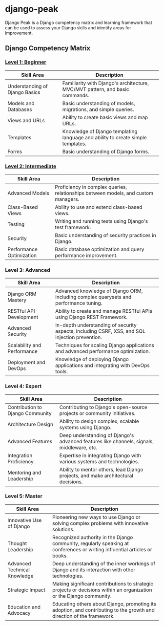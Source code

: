# django-peak

Django Peak is a Django competency matrix and learning framework that can be used to assess your Django skills and identify areas for improvement.

## Django Competency Matrix

### [Level 1: Beginner](/Level%201:%20Beginner/README.md)
| Skill Area                     | Description                                                                     |
| ------------------------------ | ------------------------------------------------------------------------------- |
| Understanding of Django Basics | Familiarity with Django's architecture, MVC/MVT pattern, and basic commands.    |
| Models and Databases           | Basic understanding of models, migrations, and simple queries.                  |
| Views and URLs                 | Ability to create basic views and map URLs.                                     |
| Templates                      | Knowledge of Django templating language and ability to create simple templates. |
| Forms                          | Basic understanding of Django forms.                                            |

### [Level 2: Intermediate](/Level%202:%20Intermediate/README.md)
| Skill Area               | Description                                                                        |
| ------------------------ | ---------------------------------------------------------------------------------- |
| Advanced Models          | Proficiency in complex queries, relationships between models, and custom managers. |
| Class-Based Views        | Ability to use and extend class-based views.                                       |
| Testing                  | Writing and running tests using Django's test framework.                           |
| Security                 | Basic understanding of security practices in Django.                               |
| Performance Optimization | Basic database optimization and query performance improvement.                     |

### Level 3: Advanced
| Skill Area                  | Description                                                                                    |
| --------------------------- | ---------------------------------------------------------------------------------------------- |
| Django ORM Mastery          | Advanced knowledge of Django ORM, including complex querysets and performance tuning.          |
| RESTful API Development     | Ability to create and manage RESTful APIs using Django REST Framework.                         |
| Advanced Security           | In-depth understanding of security aspects, including CSRF, XSS, and SQL injection prevention. |
| Scalability and Performance | Techniques for scaling Django applications and advanced performance optimization.              |
| Deployment and DevOps       | Knowledge of deploying Django applications and integrating with DevOps tools.                  |

### Level 4: Expert
| Skill Area                       | Description                                                                               |
| -------------------------------- | ----------------------------------------------------------------------------------------- |
| Contribution to Django Community | Contributing to Django's open-source projects or community initiatives.                   |
| Architecture Design              | Ability to design complex, scalable systems using Django.                                 |
| Advanced Features                | Deep understanding of Django's advanced features like channels, signals, middleware, etc. |
| Integration Proficiency          | Expertise in integrating Django with various systems and technologies.                    |
| Mentoring and Leadership         | Ability to mentor others, lead Django projects, and make architectural decisions.         |

### Level 5: Master
| Skill Area                   | Description                                                                                                               |
| ---------------------------- | ------------------------------------------------------------------------------------------------------------------------- |
| Innovative Use of Django     | Pioneering new ways to use Django or solving complex problems with innovative solutions.                                  |
| Thought Leadership           | Recognized authority in the Django community, regularly speaking at conferences or writing influential articles or books. |
| Advanced Technical Knowledge | Deep understanding of the inner workings of Django and its interaction with other technologies.                           |
| Strategic Impact             | Making significant contributions to strategic projects or decisions within an organization or the Django community.       |
| Education and Advocacy       | Educating others about Django, promoting its adoption, and contributing to the growth and direction of the framework.     |
